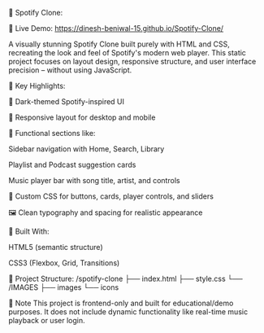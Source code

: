 🎵 Spotify Clone:

🔗 Live Demo:  https://dinesh-beniwal-15.github.io/Spotify-Clone/

A visually stunning Spotify Clone built purely with HTML and CSS, recreating the look and feel of Spotify's modern web player. This static project focuses on layout design, responsive structure, and user interface precision – without using JavaScript.

🌟 Key Highlights:


🔲 Dark-themed Spotify-inspired UI

📱 Responsive layout for desktop and mobile

🎨 Functional sections like:

Sidebar navigation with Home, Search, Library

Playlist and Podcast suggestion cards

Music player bar with song title, artist, and controls

🧩 Custom CSS for buttons, cards, player controls, and sliders

🖼️ Clean typography and spacing for realistic appearance


📁 Built With:


HTML5 (semantic structure)

CSS3 (Flexbox, Grid, Transitions)



📂 Project Structure:
/spotify-clone
├── index.html
├── style.css
└── /IMAGES
    ├── images
    └── icons

    
📌 Note
This project is frontend-only and built for educational/demo purposes. It does not include dynamic functionality like real-time music playback or user login.
